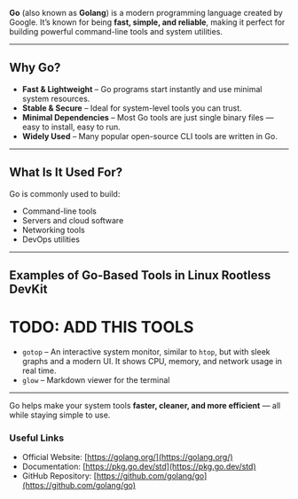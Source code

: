 **Go** (also known as **Golang**) is a modern programming language created by Google. It’s known for being **fast, simple, and reliable**, making it perfect for building powerful command-line tools and system utilities.

---

## Why Go?

- **Fast & Lightweight** – Go programs start instantly and use minimal system resources.
- **Stable & Secure** – Ideal for system-level tools you can trust.
- **Minimal Dependencies** – Most Go tools are just single binary files — easy to install, easy to run.
- **Widely Used** – Many popular open-source CLI tools are written in Go.

---

## What Is It Used For?

Go is commonly used to build:

- Command-line tools
- Servers and cloud software
- Networking tools
- DevOps utilities

---

## Examples of Go-Based Tools in Linux Rootless DevKit
# TODO: ADD THIS TOOLS
- `gotop` – An interactive system monitor, similar to `htop`, but with sleek graphs and a modern UI. It shows CPU, memory, and network usage in real time.
- `glow` – Markdown viewer for the terminal

---

Go helps make your system tools **faster, cleaner, and more efficient** — all while staying simple to use.

### Useful Links
- Official Website: [https://golang.org/](https://golang.org/)
- Documentation: [https://pkg.go.dev/std](https://pkg.go.dev/std)
- GitHub Repository: [https://github.com/golang/go](https://github.com/golang/go)  
